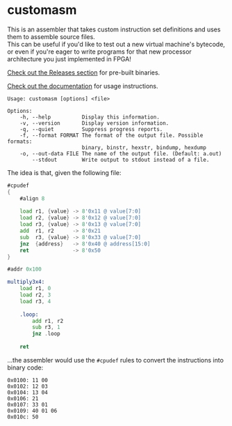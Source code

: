 # customasm
This is an assembler that takes custom instruction set definitions
and uses them to assemble source files.  
This can be useful if you'd like to test out a new virtual machine's bytecode,
or even if you're eager to write programs for that new processor architecture 
you just implemented in FPGA!

[Check out the Releases section](https://github.com/hlorenzi/customasm/releases) 
for pre-built binaries.  

[Check out the documentation](/doc/index.md) for usage instructions.

```
Usage: customasm [options] <file>

Options:
    -h, --help          Display this information.
    -v, --version       Display version information.
    -q, --quiet         Suppress progress reports.
    -f, --format FORMAT The format of the output file. Possible formats:
                        binary, binstr, hexstr, bindump, hexdump
    -o, --out-data FILE The name of the output file. (Default: a.out)
        --stdout        Write output to stdout instead of a file.
```

The idea is that, given the following file:

```asm
#cpudef
{
    #align 8
    
    load r1, {value} -> 8'0x11 @ value[7:0]
    load r2, {value} -> 8'0x12 @ value[7:0]
    load r3, {value} -> 8'0x13 @ value[7:0]
    add  r1, r2      -> 8'0x21
    sub  r3, {value} -> 8'0x33 @ value[7:0]
    jnz  {address}   -> 8'0x40 @ address[15:0]
    ret              -> 8'0x50
}

#addr 0x100

multiply3x4:
    load r1, 0
    load r2, 3
    load r3, 4
    
    .loop:
        add r1, r2
        sub r3, 1
        jnz .loop
    
    ret
```

...the assembler would use the `#cpudef` rules to convert the instructions into binary code:

```
0x0100: 11 00
0x0102: 12 03
0x0104: 13 04
0x0106: 21
0x0107: 33 01
0x0109: 40 01 06
0x010c: 50
```
